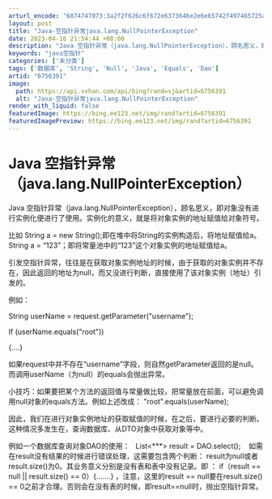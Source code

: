 ```yaml
---
arturl_encode: "6874747073:3a2f2f626c6f672e6373646e2e6e65742f497465725a656272:612f61727469636c652f64657461696c732f36373536333931"
layout: post
title: "Java-空指针异常java.lang.NullPointerException"
date: 2023-04-16 21:54:44 +08:00
description: "Java 空指针异常（java.lang.NullPointerException），顾名思义，即对"
keywords: "java空指针"
categories: ['未分类']
tags: ['数据库', 'String', 'Null', 'Java', 'Equals', 'Dao']
artid: "6756391"
image:
  path: https://api.vvhan.com/api/bing?rand=sj&artid=6756391
  alt: "Java-空指针异常java.lang.NullPointerException"
render_with_liquid: false
featuredImage: https://bing.ee123.net/img/rand?artid=6756391
featuredImagePreview: https://bing.ee123.net/img/rand?artid=6756391
---
```


# Java 空指针异常（java.lang.NullPointerException）

Java 空指针异常（java.lang.NullPointerException），顾名思义，即对象没有进行实例化便进行了使用。实例化的意义，就是将对象实例的地址赋值给对象符号。

比如 String a = new String();即在堆中将String的实例构造后，将地址赋值给a。 String a = “123”；即将常量池中的“123”这个对象实例的地址赋值给a。

引发空指针异常，往往是在获取对象实例地址的时候，由于获取的对象实例并不存在，因此返回的地址为null，而又没进行判断，直接使用了该对象实例（地址）引发的。

例如：

String userName = request.getParameter("username");
  
If (userName.equals("root"))
  
{....}

如果request中并不存在“username”字段，则自然getParameter返回的是null。而调用userName（为null）的equals会抛出异常。

小技巧：如果要把某个方法的返回值与常量做比较，把常量放在前面，可以避免调用null对象的equals方法。例如上述改成： "root".equals(userName);

因此，我们在进行对象实例地址的获取赋值的时候，在之后，要进行必要的判断。这种情况多发生在，查询数据库、从DTO对象中获取对象等中。

例如一个数据库查询对象DAO的使用：   List<\*\*\*> result = DAO.select();    如需在result没有结果的时候进行错误处理，这需要包含两个判断： result为null或者result.size()为0。其业务意义分别是没有表和表中没有记录。即 ： if（result == null || result.size() == 0）{.......} ，注意，这里的result == null要在result.size() == 0之前才合理。否则会在没有表的时候，即result==null时，抛出空指针异常。